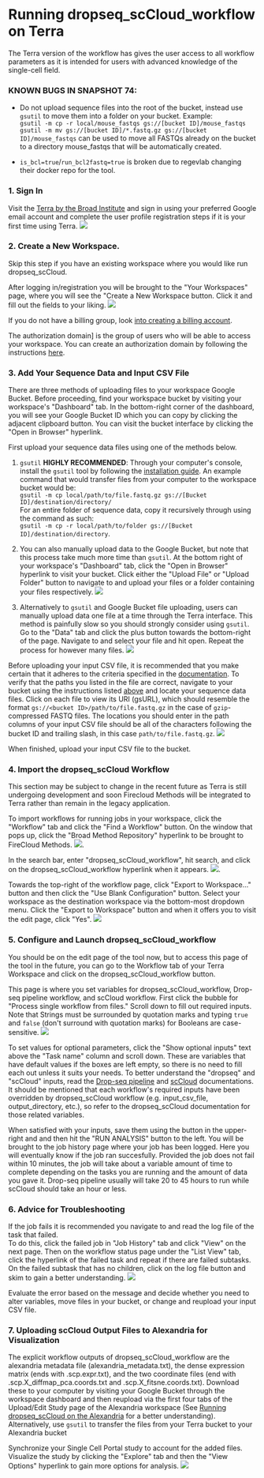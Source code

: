 # Running dropseq_scCloud_workflow on Terra
  
The Terra version of the workflow has gives the user access to all workflow parameters as it is intended for users with advanced knowledge of the single-cell field.
  
### KNOWN BUGS IN SNAPSHOT 74:
* Do not upload sequence files into the root of the bucket, instead use `gsutil` to move them into a folder on your bucket. Example:  
`gsutil -m cp -r local/mouse_fastqs gs://[bucket ID]/mouse_fastqs`  
`gsutil -m mv gs://[bucket ID]/*.fastq.gz gs://[bucket ID]/mouse_fastqs` can be used to move all FASTQs already on the bucket to a directory mouse_fastqs that will be automatically created.

* `is_bcl=true`/`run_bcl2fastq=true` is broken due to regevlab changing their docker repo for the tool.

### 1. Sign In
Visit the [Terra by the Broad Institute]() and sign in using your preferred Google email account and complete the user profile registration steps if it is your first time using Terra. ![](imgs/terra/sign_in.png)

### 2. Create a New Workspace.

Skip this step if you have an existing workspace where you would like run dropseq_scCloud.
  
After logging in/registration you will be brought to the "Your Workspaces" page, where you will see the "Create a New Workspace button. Click it and fill out the fields to your liking. ![](imgs/terra/create_study.png)
  
If you do not have a billing group, look [into creating a billing account](https://software.broadinstitute.org/firecloud/documentation/article?id=9762).
  
The authorization domain] is the group of users who will be able to access your workspace. You can create an authorization domain by following the instructions [here](https://support.terra.bio/hc/en-us/articles/360026775691).
  
### 3. Add Your Sequence Data and Input CSV File
  
There are three methods of uploading files to your workspace Google Bucket. Before proceeding, find your workspace bucket by visiting your workspace's "Dashboard" tab. In the bottom-right corner of the dashboard, you will see your Google Bucket ID which you can copy by clicking the adjacent clipboard button. You can visit the bucket interface by clicking the "Open in Browser" hyperlink.
 
First upload your sequence data files using one of the methods below.
  
1. `gsutil` **HIGHLY RECOMMENDED**: Through your computer's console, install the `gsutil` tool by following the [installation guide](https://cloud.google.com/storage/docs/gsutil_install). An example command that would transfer files from your computer to the workspace bucket would be:  
`gsutil -m cp local/path/to/file.fastq.gz gs://[Bucket ID]/destination/directory/`  
For an entire folder of sequence data, copy it recursively through using the command as such:  
`gsutil -m cp -r local/path/to/folder gs://[Bucket ID]/destination/directory`.  
  
2. You can also manually upload data to the Google Bucket, but note that this process take much more time than `gsutil`. At the bottom right of your workspace's "Dashboard" tab, click the "Open in Browser" hyperlink to visit your bucket. Click either the "Upload File" or "Upload Folder" button to navigate to and upload your files or a folder containing your files respectively. ![](imgs/terra/bucket.png)
  
3. Alternatively to `gsutil` and Google Bucket file uploading, users can manually upload data one file at a time through the Terra interface. This method is painfully slow so you should strongly consider using `gsutil`. Go to the "Data" tab and click the plus button towards the bottom-right of the page. Navigate to and select your file and hit open. Repeat the process for however many files. ![](imgs/terra/add_file.png)
  
Before uploading your input CSV file, it is recommended that you make certain that it adheres to the criteria specified in the [documentation](/dropseq_scCloud/#formatting-your-input_csv_file). To verify that the paths you listed in the file are correct, navigate to your bucket using the instructions listed [above](/terra/#3-add-your-sequence-data-and-input-csv-file) and locate your sequence data files. Click on each file to view its URI (gsURL), which should resemble the format `gs://<bucket ID>/path/to/file.fastq.gz` in the case of `gzip`-compressed FASTQ files. The locations you should enter in the path columns of your input CSV file should be all of the characters following the bucket ID and trailing slash, in this case `path/to/file.fastq.gz`. ![](imgs/scp/bucket2.png)
  
When finished, upload your input CSV file to the bucket.

### 4. Import the dropseq_scCloud Workflow

This section may be subject to change in the recent future as Terra is still undergoing development and soon Firecloud Methods will be integrated to Terra rather than remain in the legacy application.

To import workflows for running jobs in your workspace, click the "Workflow" tab and click the "Find a Workflow" button. On the window that pops up, click the "Broad Method Repository" hyperlink to be brought to FireCloud Methods. ![](imgs/terra/find_workflow.png).
  
In the search bar, enter "dropseq_scCloud_workflow", hit search, and click on the dropseq_scCloud_workflow hyperlink when it appears. ![](imgs/terra/search_workflows.png).
  
Towards the top-right of the workflow page, click "Export to Workspace..." button and then click the "Use Blank Configuration" button. Select your workspace as the destination workspace via the bottom-most dropdown menu. Click the "Export to Workspace" button and when it offers you to visit the edit page, click "Yes". ![](imgs/terra/export.png)

### 5. Configure and Launch dropseq_scCloud_workflow

You should be on the edit page of the tool now, but to access this page of the tool in the future, you can go to the Workflow tab of your Terra Workspace and click on the dropseq_scCloud_workflow button.
  
This page is where you set variables for dropseq_scCloud_workflow, Drop-seq pipeline workflow, and scCloud workflow. First click the bubble for "Process single workflow from files." Scroll down to fill out required inputs. Note that Strings must be surrounded by quotation marks and typing `true` and `false` (don't surround with quotation marks) for Booleans are case-sensitive. ![](imgs/terra/inputs.png)
  
To set values for optional parameters, click the "Show optional inputs" text above the "Task name" column and scroll down. These are variables that have default values if the boxes are left empty, so there is no need to fill each out unless it suits your needs. To better understand the "dropseq" and "scCloud" inputs, read the [Drop-seq pipeline](https://sccloud.readthedocs.io/en/latest/drop_seq.html#inputs) and [scCloud](https://sccloud.readthedocs.io/en/latest/scCloud.html#aggregate-matrix) documentations. It should be mentioned that each workflow's required inputs have been overridden by dropseq_scCloud workflow (e.g. input_csv_file, output_directory, etc.), so refer to the dropseq_scCloud documentation for those related variables.
  
When satisfied with your inputs, save them using the button in the upper-right and and then hit the "RUN ANALYSIS" button to the left. You will be brought to the job history page where your job has been logged. Here you will eventually know if the job ran succesfully. Provided the job does not fail within 10 minutes, the job will take about a variable amount of time to complete depending on the tasks you are running and the amount of data you gave it. Drop-seq pipeline usually will take 20 to 45 hours to run while scCloud should take an hour or less.

### 6. Advice for Troubleshooting

If the job fails it is recommended you navigate to and read the log file of the task that failed.  
To do this, click the failed job in "Job History" tab and click "View" on the next page. Then on the workflow status page under the "List View" tab, click the hyperlink of the failed task and repeat if there are failed subtasks. On the failed subtask that has no children, click on the log file button and skim to gain a better understanding. ![](imgs/terra/log.png)
  
Evaluate the error based on the message and decide whether you need to alter variables, move files in your bucket, or change and reupload your input CSV file.

### 7. Uploading scCloud Output Files to Alexandria for Visualization

The explicit workflow outputs of dropseq_scCloud_workflow are the alexandria metadata file (alexandria_metadata.txt), the dense expression matrix (ends with .scp.expr.txt), and the two coordinate files (end with .scp.X_diffmap_pca.coords.txt and .scp.X_fitsne.coords.txt). Download these to your computer by visiting your Google Bucket through the workspace dashboard and then reupload via the first four tabs of the Upload/Edit Study page of the Alexandria workspace (See [Running dropseq_scCloud on the Alexandria](/alexandria/) for a better understanding). Alternatively, use `gsutil` to transfer the files from your Terra bucket to your Alexandria bucket

Synchronize your Single Cell Portal study to account for the added files. Visualize the study by clicking the "Explore" tab and then the "View Options" hyperlink to gain more options for analysis. ![](imgs/alexandria/visualization.png)

